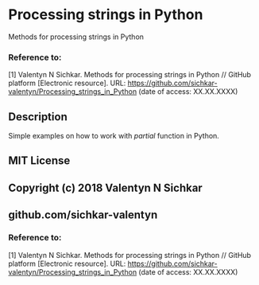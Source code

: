 # Processing strings in Python
Methods for processing strings in Python

### Reference to:
[1] Valentyn N Sichkar. Methods for processing strings in Python // GitHub platform [Electronic resource]. URL: https://github.com/sichkar-valentyn/Processing_strings_in_Python (date of access: XX.XX.XXXX)

## Description
Simple examples on how to work with _partial_ function in Python.

## MIT License
## Copyright (c) 2018 Valentyn N Sichkar
## github.com/sichkar-valentyn
### Reference to:
[1] Valentyn N Sichkar. Methods for processing strings in Python // GitHub platform [Electronic resource]. URL: https://github.com/sichkar-valentyn/Processing_strings_in_Python (date of access: XX.XX.XXXX)
